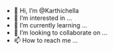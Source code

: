 - 👋 Hi, I’m @Karthichella
- 👀 I’m interested in ...
- 🌱 I’m currently learning ...
- 💞️ I’m looking to collaborate on ...
- 📫 How to reach me ...

<!---
Karthichella/Karthichella is a ✨ special ✨ repository because its `README.md` (this file) appears on your GitHub profile.
You can click the Preview link to take a look at your changes.
--->
